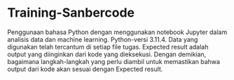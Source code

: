 # Training-Sanbercode
Penggunaan bahasa Python dengan menggunakan notebook Jupyter dalam analisis data dan machine learning.
Python-versi 3.11.4.
Data yang digunakan telah tercantum di setiap file tugas.
Expected result adalah output yang diinginkan dari kode yang dieksekusi. Dengan demikian, bagaimana langkah-langkah yang perlu diambil untuk memastikan bahwa output dari kode akan sesuai dengan Expected result.
